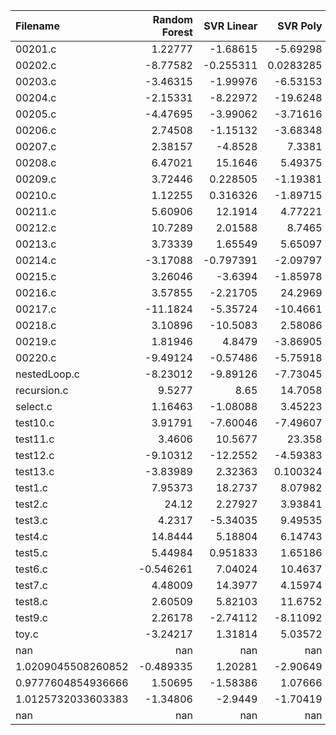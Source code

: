 | Filename           |   Random Forest |   SVR Linear |    SVR Poly |     SVR RBF |        KNN |   Gradient Boosting |   AdaBoost |   Random Number |   O0 |         O1 |         O2 |         O3 |
|:-------------------|----------------:|-------------:|------------:|------------:|-----------:|--------------------:|-----------:|----------------:|-----:|-----------:|-----------:|-----------:|
| 00201.c            |        1.22777  |    -1.68615  |  -5.69298   |  -9.52662   |  -0.101331 |            2.78458  |  -0.73327  |      -8.62974   |    0 |  -3.88338  |  -7.42335  |   1.73111  |
| 00202.c            |       -8.77582  |    -0.255311 |   0.0283285 |  -1.91572   |  -0.881371 |            6.4026   |  -6.10586  |      -3.8587    |    0 | -11.5552   |  -2.40049  |  -8.22518  |
| 00203.c            |       -3.46315  |    -1.99976  |  -6.53153   |   2.96012   |  -8.1646   |            3.90101  |  -6.95627  |      -1.20495   |    0 |   3.1077   |   2.65411  | -10.4149   |
| 00204.c            |       -2.15331  |    -8.22972  | -19.6248    |  -9.62914   | -10.7801   |          -10.9462   | -10.3989   |      -6.53744   |    0 | -11.2583   |  -3.34856  |  -4.87249  |
| 00205.c            |       -4.47695  |    -3.99062  |  -3.71616   |  -5.05986   | -13.5107   |           -4.72224  |  -2.77494  |      -4.06681   |    0 |  -4.69108  |  -9.1635   |  -2.00905  |
| 00206.c            |        2.74508  |    -1.15132  |  -3.68348   |   7.89457   |   4.93882  |            2.40214  |   7.48944  |       9.96959   |    0 |   1.46977  |  -2.20051  |  -9.83165  |
| 00207.c            |        2.38157  |    -4.8528   |   7.3381    |  -1.23883   |   2.02491  |           -2.58784  |  -0.430234 |      -0.273822  |    0 |   5.817    |  -0.482907 |   3.44026  |
| 00208.c            |        6.47021  |    15.1646   |   5.49375   |  -0.0501103 |   9.57613  |           13.8075   |  11.6095   |       6.39435   |    0 |   6.14288  |   6.13231  |   7.17038  |
| 00209.c            |        3.72446  |     0.228505 |  -1.19381   |  -4.64765   |  -5.97156  |            0.323159 |   2.36803  |      -9.13352   |    0 | -12.637    |  -5.85231  |  -6.80886  |
| 00210.c            |        1.12255  |     0.316326 |  -1.89715   |   0.101387  |  -2.88465  |           -1.20366  |  -2.57644  |      -0.128558  |    0 |  -0.665501 |  17.5468   |   3.13284  |
| 00211.c            |        5.60906  |    12.1914   |   4.77221   |  10.5784    |   5.09249  |           11.3746   |  11.9994   |      22.3742    |    0 |   8.11575  |   9.79799  |   2.2172   |
| 00212.c            |       10.7289   |     2.01588  |   8.7465    |  -1.53389   |   4.61299  |           10.9014   |  -1.69721  |       5.4216    |    0 |   5.23861  |   3.96099  |  10.5195   |
| 00213.c            |        3.73339  |     1.65549  |   5.65097   |  12.9646    |   4.56471  |           11.8261   |   6.17777  |       0.769733  |    0 |   0.672484 |  -3.69209  |   1.82446  |
| 00214.c            |       -3.17088  |    -0.797391 |  -2.09797   |  -2.80819   |  -1.86058  |           -1.58622  |   7.83265  |      -3.32382   |    0 |  -2.56652  |  -4.294    |  -1.43406  |
| 00215.c            |        3.26046  |    -3.6394   |  -1.85978   |   4.35355   |   0.436083 |            2.75496  |  -1.24688  |      -2.15664   |    0 |   1.68834  |   2.75112  |  -0.143443 |
| 00216.c            |        3.57855  |    -2.21705  |  24.2969    |   8.02408   |   0.944215 |           -4.43282  |   7.66304  |      -2.60573   |    0 |  -7.86867  |  -2.69821  |  -4.26438  |
| 00217.c            |      -11.1824   |    -5.35724  | -10.4661    |   1.83228   | -12.0529   |           -3.33994  |   3.34287  |     -15.3914    |    0 |   2.50166  |  -3.9551   |   3.58871  |
| 00218.c            |        3.10896  |   -10.5083   |   2.58086   |   5.9526    |   1.59366  |           -0.243181 |  -2.93733  |      -3.95307   |    0 |  -2.83512  |  -3.77633  |  -2.16392  |
| 00219.c            |        1.81946  |     4.8479   |  -3.86905   |  -0.709327  |  -2.17856  |            2.99948  |   2.76857  |       0.688862  |    0 |  -2.60254  |   1.79784  |   2.67513  |
| 00220.c            |       -9.49124  |    -0.57486  |  -5.75918   |  -5.81923   |  -0.928388 |           -4.1921   |  -4.39492  |      -7.92869   |    0 |  -4.3817   |  -6.05076  |  -3.51413  |
| nestedLoop.c       |       -8.23012  |    -9.89126  |  -7.73045   |  -3.95064   | -14.3769   |          -17.9728   |  -4.46949  |      -8.03446   |    0 |  -6.52645  |  -8.78584  |  -7.21236  |
| recursion.c        |        9.5277   |     8.65     |  14.7058    |   8.12438   |   1.93212  |           15.7954   |  17.799    |       8.51758   |    0 |   6.45304  |  10.6115   |  11.1484   |
| select.c           |        1.16463  |    -1.08088  |   3.45223   |   5.1375    |  -3.63458  |            5.7159   |  -6.20436  |     -10.3856    |    0 |   9.70569  |  -4.20266  |   0.864295 |
| test10.c           |        3.91791  |    -7.60046  |  -7.49607   |  -1.17339   |   4.62546  |           -4.74669  |   2.03809  |      -1.77318   |    0 |   5.90436  |   3.96243  |   0.260795 |
| test11.c           |        3.4606   |    10.5677   |  23.358     |   2.01737   |  13.7689   |           10.7907   |  14.7499   |       0.399427  |    0 |  20.6372   |   7.32847  |   6.55398  |
| test12.c           |       -9.10312  |   -12.2552   |  -4.59383   |  -4.56968   |  -3.08495  |            4.04998  | -15.2768   |     -12.0858    |    0 |  -4.13377  | -17.468    |  -6.86131  |
| test13.c           |       -3.83989  |     2.32363  |   0.100324  |  -8.26409   |   0.523304 |           -0.664788 | -11.7383   |       0.0580633 |    0 |   2.75837  |  -0.192197 |  -5.67293  |
| test1.c            |        7.95373  |    18.2737   |   8.07982   |   5.27987   |   8.58738  |            8.00441  |   6.79098  |      -1.55699   |    0 |   1.28206  |   5.59391  |  15.1022   |
| test2.c            |       24.12     |     2.27927  |   3.93841   |  10.5806    |  -3.34863  |           -3.28354  |   3.67726  |      12.661     |    0 |   5.89464  |   1.49662  |  -5.70496  |
| test3.c            |        4.2317   |    -5.34035  |   9.49535   |  11.0412    |   8.8015   |           -3.36851  |   2.41603  |     -10.2449    |    0 |  -2.10171  | -11.1848   |  -3.50649  |
| test4.c            |       14.8444   |     5.18804  |   6.14743   |  18.4803    |  13.7854   |           11.7215   |   7.24477  |      13.7825    |    0 |   6.31112  |  18.3609   |  17.1855   |
| test5.c            |        5.44984  |     0.951833 |   1.65186   |  -2.31843   |  -5.63294  |            4.39188  |   5.80776  |      -4.21634   |    0 |   1.96878  |  -3.67639  |  -5.13616  |
| test6.c            |       -0.546261 |     7.04024  |  10.4637    |   7.91927   |   7.56788  |            9.72824  |   9.61275  |       4.61245   |    0 |  -0.993755 |  -1.72122  |  -0.79318  |
| test7.c            |        4.48009  |    14.3977   |   4.15974   |  12.6516    |   4.90412  |            2.89011  |   5.00372  |       0.321981  |    0 |   6.07943  |   0.665916 |   1.00009  |
| test8.c            |        2.60509  |     5.82103  |  11.6752    |  -1.02527   |   7.18846  |           -0.154509 |  -3.80763  |       4.46319   |    0 |   3.64753  |  -0.104603 |  -4.69076  |
| test9.c            |        2.26178  |    -2.74112  |  -8.11092   |   2.3537    |   0.532207 |            2.36869  |  -0.670288 |      -1.76429   |    0 |   3.75977  |  -2.41327  |  -0.982353 |
| toy.c              |       -3.24217  |     1.31814  |   5.03572   |   4.62706   |  -2.05408  |            2.43561  |   3.13624  |       3.27533   |    0 |   5.56668  |   5.31606  |  12.067    |
| nan                |      nan        |   nan        | nan         | nan         | nan        |          nan        | nan        |     nan         |  nan | nan        | nan        | nan        |
| 1.0209045508260852 |       -0.489335 |     1.20281  |  -2.90649   |  -3.59045   |  -1.04923  |            0.186787 |   3.46132  |      -0.695031  |    0 |   1.41543  |   1.86141  | nan        |
| 0.9777604854936666 |        1.50695  |    -1.58386  |   1.07666   |  -0.0604246 |  -0.101165 |            1.26297  |   0.297545 |       1.61727   |    0 |   1.28631  |  -0.582731 | nan        |
| 1.0125732033603383 |       -1.34806  |    -2.9449   |  -1.70419   |  -0.898859  |  -2.65189  |           -1.73644  |  -1.01957  |      -3.22133   |    0 |  -0.772162 |  -1.50424  | nan        |
| nan                |      nan        |   nan        | nan         | nan         | nan        |          nan        | nan        |     nan         |  nan | nan        | nan        | nan        |